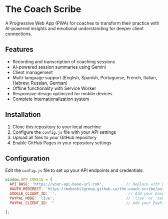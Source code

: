 # The Coach Scribe

A Progressive Web App (PWA) for coaches to transform their practice with AI-powered insights and emotional understanding for deeper client connections.

## Features

- Recording and transcription of coaching sessions
- AI-powered session summaries using Gemini
- Client management
- Multi-language support (English, Spanish, Portuguese, French, Italian, Hebrew, Russian, German)
- Offline functionality with Service Worker
- Responsive design optimized for mobile devices
- Complete internationalization system

## Installation

1. Clone this repository to your local machine
2. Configure the `config.js` file with your API settings
3. Upload all files to your GitHub repository
4. Enable GitHub Pages in your repository settings

## Configuration

Edit the `config.js` file to set up your API endpoints and credentials:

```javascript
window.APP_CONFIG = {
  API_BASE: 'https://your-api-base-url.com',          // Replace with your actual API base URL
  OAUTH_REDIRECT: 'https://mobashilgroup.github.io/the-coach-scribe/auth/callback',
  GOOGLE_CLIENT_ID: '',                                // Add your Google Client ID if using Google auth
  PAYPAL_MODE: 'live',                                // 'live' or 'sandbox'
  PAYPAL_CLIENT_ID: ''                                // Add your PayPal Client ID if using payments

};
